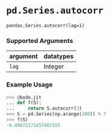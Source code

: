 # `pd.Series.autocorr`

`pandas.Series.autocorr(lag=1)`

### Supported Arguments

| argument                    | datatypes                              |
|-----------------------------|----------------------------------------|
| `lag`                       |    Integer                             |

### Example Usage

``` py
>>> @bodo.jit
... def f(S):
...     return S.autocorr(3)
>>> S = pd.Series(np.arange(100)) % 7
>>> f(S)
-0.49872171657407155
```

